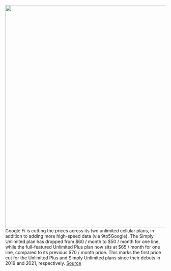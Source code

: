 <img src='https://cdn.vox-cdn.com/thumbor/ZQCaLrfffo1bz0MWm1xECAcVg7Y=/0x0:2040x1360/1200x800/filters:focal(857x517:1183x843)/cdn.vox-cdn.com/uploads/chorus_image/image/70730364/acastro_210121_1777_google_0001.0.jpg' width='700px' /><br/>
Google Fi is cutting the prices across its two unlimited cellular plans, in addition to adding more high-speed data (via 9to5Google). The Simply Unlimited plan has dropped from $60 / month to $50 / month for one line, while the full-featured Unlimited Plus plan now sits at $65 / month for one line, compared to its previous $70 / month price. This marks the first price cut for the Unlimited Plus and Simply Unlimited plans since their debuts in 2019 and 2021, respectively.
<a href='https://www.theverge.com/2022/4/9/23017806/google-fi-unlimited-plans-cheaper-more-high-speed-data'> Source <a/>